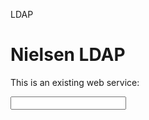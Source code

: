 LDAP

# Nielsen LDAP

<this name="LDAP">
</this>

This is an existing web service:

<interface name="Authenticate" protocol="SOAP/HTTP" return="User information">
<input>
  <value name="email" type="text" />
  <value name="password" type="text" />
</input>
<output>
  <value name="user" type="text" />
  <value name="groups" type="list" />
</output>
</interface>